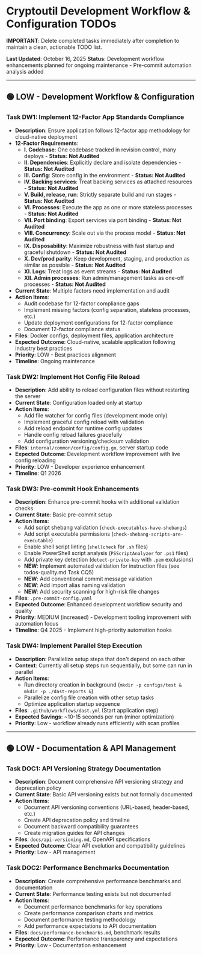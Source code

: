 # Cryptoutil Development Workflow & Configuration TODOs

**IMPORTANT**: Delete completed tasks immediately after completion to maintain a clean, actionable TODO list.

**Last Updated**: October 16, 2025
**Status**: Development workflow enhancements planned for ongoing maintenance - Pre-commit automation analysis added

---

## 🟢 LOW - Development Workflow & Configuration

### Task DW1: Implement 12-Factor App Standards Compliance
- **Description**: Ensure application follows 12-factor app methodology for cloud-native deployment
- **12-Factor Requirements**:
  - **I. Codebase**: One codebase tracked in revision control, many deploys - **Status: Not Audited**
  - **II. Dependencies**: Explicitly declare and isolate dependencies - **Status: Not Audited**
  - **III. Config**: Store config in the environment - **Status: Not Audited**
  - **IV. Backing services**: Treat backing services as attached resources - **Status: Not Audited**
  - **V. Build, release, run**: Strictly separate build and run stages - **Status: Not Audited**
  - **VI. Processes**: Execute the app as one or more stateless processes - **Status: Not Audited**
  - **VII. Port binding**: Export services via port binding - **Status: Not Audited**
  - **VIII. Concurrency**: Scale out via the process model - **Status: Not Audited**
  - **IX. Disposability**: Maximize robustness with fast startup and graceful shutdown - **Status: Not Audited**
  - **X. Dev/prod parity**: Keep development, staging, and production as similar as possible - **Status: Not Audited**
  - **XI. Logs**: Treat logs as event streams - **Status: Not Audited**
  - **XII. Admin processes**: Run admin/management tasks as one-off processes - **Status: Not Audited**
- **Current State**: Multiple factors need implementation and audit
- **Action Items**:
  - Audit codebase for 12-factor compliance gaps
  - Implement missing factors (config separation, stateless processes, etc.)
  - Update deployment configurations for 12-factor compliance
  - Document 12-factor compliance status
- **Files**: Docker configs, deployment files, application architecture
- **Expected Outcome**: Cloud-native, scalable application following industry best practices
- **Priority**: LOW - Best practices alignment
- **Timeline**: Ongoing maintenance

### Task DW2: Implement Hot Config File Reload
- **Description**: Add ability to reload configuration files without restarting the server
- **Current State**: Configuration loaded only at startup
- **Action Items**:
  - Add file watcher for config files (development mode only)
  - Implement graceful config reload with validation
  - Add reload endpoint for runtime config updates
  - Handle config reload failures gracefully
  - Add configuration versioning/checksum validation
- **Files**: `internal/common/config/config.go`, server startup code
- **Expected Outcome**: Development workflow improvement with live config reloading
- **Priority**: LOW - Developer experience enhancement
- **Timeline**: Q1 2026

### Task DW3: Pre-commit Hook Enhancements
- **Description**: Enhance pre-commit hooks with additional validation checks
- **Current State**: Basic pre-commit setup
- **Action Items**:
  - Add script shebang validation (`check-executables-have-shebangs`)
  - Add script executable permissions (`check-shebang-scripts-are-executable`)
  - Enable shell script linting (`shellcheck` for `.sh` files)
  - Enable PowerShell script analysis (`PSScriptAnalyzer` for `.ps1` files)
  - Add private key detection (`detect-private-key` with `.pem` exclusions)
  - **NEW**: Implement automated validation for instruction files (see todos-quality.md Task CQ5)
  - **NEW**: Add conventional commit message validation
  - **NEW**: Add import alias naming validation
  - **NEW**: Add security scanning for high-risk file changes
- **Files**: `.pre-commit-config.yaml`
- **Expected Outcome**: Enhanced development workflow security and quality
- **Priority**: MEDIUM (increased) - Development tooling improvement with automation focus
- **Timeline**: Q4 2025 - Implement high-priority automation hooks

### Task DW4: Implement Parallel Step Execution
- **Description**: Parallelize setup steps that don't depend on each other
- **Context**: Currently all setup steps run sequentially, but some can run in parallel
- **Action Items**:
  - Run directory creation in background (`mkdir -p configs/test & mkdir -p ./dast-reports &`)
  - Parallelize config file creation with other setup tasks
  - Optimize application startup sequence
- **Files**: `.github/workflows/dast.yml` (Start application step)
- **Expected Savings**: ~10-15 seconds per run (minor optimization)
- **Priority**: Low - workflow already runs efficiently with scan profiles

---

## 🟢 LOW - Documentation & API Management

### Task DOC1: API Versioning Strategy Documentation
- **Description**: Document comprehensive API versioning strategy and deprecation policy
- **Current State**: Basic API versioning exists but not formally documented
- **Action Items**:
  - Document API versioning conventions (URL-based, header-based, etc.)
  - Create API deprecation policy and timeline
  - Document backward compatibility guarantees
  - Create migration guides for API changes
- **Files**: `docs/api-versioning.md`, OpenAPI specifications
- **Expected Outcome**: Clear API evolution and compatibility guidelines
- **Priority**: Low - API management

### Task DOC2: Performance Benchmarks Documentation
- **Description**: Create comprehensive performance benchmarks and documentation
- **Current State**: Performance testing exists but not documented
- **Action Items**:
  - Document performance benchmarks for key operations
  - Create performance comparison charts and metrics
  - Document performance testing methodology
  - Add performance expectations to API documentation
- **Files**: `docs/performance-benchmarks.md`, benchmark results
- **Expected Outcome**: Performance transparency and expectations
- **Priority**: Low - Documentation enhancement
